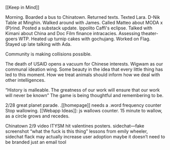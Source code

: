 [[Keep in Mind]]

Morning. Boarded a bus to Chinatown. Returned texts. Texted Lara. D-Nik Table at Minghin. Walked around with James. Called Matteo about MODA x (P)rind. Posted a substack update. Ippolito Caffi's eclipse. Talked with Kimani about China and Doc Film finance intracacies. Assessing theater-goers WTP. Heated up turnip cakes with gochujang. Worked on Flag. Stayed up late talking with Ada. 

Community is making collisions possible.

The death of USAID opens a vacuum for Chinese interests.
Wigwam as our communal ideation wing. 
Some beauty in the idea that every little thing has led to this moment. 
How we treat animals should inform how we deal with other intelligences.

“History is malleable. The greatness of our work will ensure that our work will never be known”
The game is being thoughtful and remembering to be.

2/28 great planet parade.
.[[homepage]] needs a .word frequency counter
Stop wallowing. 
[[Webapp Ideas]]: js wallows counter. 15 minute to wallow, as a circle grows and recedes.

Chinatown 2/9 video
ITYSM hit valentines
posters.
sidechat—fake screenshot “what the fuck is this thing”
lessons from emily wheeler, sidechat flack may actually increase user adoption
maybe it doesn’t need to be branded
just an email tool
